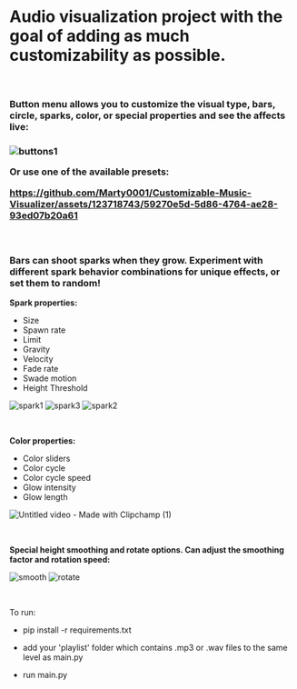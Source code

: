 <h1>Audio visualization project with the goal of adding as much customizability as possible.</h1>
<br>
<h3>Button menu allows you to customize the visual type, bars, circle, sparks, color, or special properties and see the affects live:<h3>

![buttons1](https://github.com/Marty0001/Customizable-Music-Visualizer/assets/123718743/6512b7c6-3378-4020-8f65-e49cb409890e)

<span><b>Or use one of the available presets:</b></span>

https://github.com/Marty0001/Customizable-Music-Visualizer/assets/123718743/59270e5d-5d86-4764-ae28-93ed07b20a61

<br>

<h3>Bars can shoot sparks when they grow. Experiment with different spark behavior combinations for unique effects, or set them to random!</h3>

<span><b>Spark properties:</b></span>
<ul>
    <li>Size</li>
    <li>Spawn rate</li>
    <li>Limit</li>
    <li>Gravity</li>
    <li>Velocity</li>
    <li>Fade rate</li>
    <li>Swade motion</li>
    <li>Height Threshold</li>
</ul>

![spark1](https://github.com/Marty0001/Customizable-Music-Visualizer/assets/123718743/66f07cf6-8ef9-4875-80db-ce60d6fb7a77)
![spark3](https://github.com/Marty0001/Customizable-Music-Visualizer/assets/123718743/ad6b8b44-d78f-427e-8fe2-7a9fa5528d9e)
![spark2](https://github.com/Marty0001/Customizable-Music-Visualizer/assets/123718743/3224c43c-86c0-49c8-83c9-895ea3f893bf)

<br>

<span><b>Color properties:</b></span>
<ul>
    <li>Color sliders</li>
    <li>Color cycle</li>
    <li>Color cycle speed</li>
    <li>Glow intensity</li>
    <li>Glow length</li>
</ul>

![Untitled video - Made with Clipchamp (1)](https://github.com/Marty0001/Customizable-Music-Visualizer/assets/123718743/d80f1f2a-25e7-4585-a42e-b81946f14755)

<br>

<span><b>Special height smoothing and rotate options. Can adjust the smoothing factor and rotation speed:</b></span>

![smooth](https://github.com/Marty0001/Customizable-Music-Visualizer/assets/123718743/fb2abb05-bfe4-4c02-a055-f9ae0c555c1b)
![rotate](https://github.com/Marty0001/Customizable-Music-Visualizer/assets/123718743/56f19dbc-9646-41ea-9fd9-97ca840cbeca)

<br>

<span>To run:

- pip install -r requirements.txt

- add your 'playlist' folder which contains .mp3 or .wav files to the same level as main.py

- run main.py
</span>
